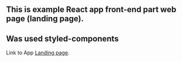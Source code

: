 ## This is example React app front-end part web page (landing page).

## Was used styled-components

Link to App [Landing page](https://aleksegoist.github.io/LandingPage-Front-end-part).
